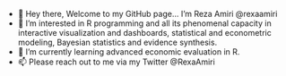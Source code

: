 - 👋 Hey there, Welcome to my GitHub page... I’m Reza Amiri  @rexaamiri
- 👀 I’m interested in R programming and all its phenomenal capacity in interactive visualization and dashboards, statistical and econometric modeling, Bayesian statistics and evidence synthesis.
- 🌱 I’m currently learning advanced economic evaluation in R.
- 📫 Please reach out to me via my Twitter @RexaAmiri

<!---
rexaamiri/rexaamiri is a ✨ special ✨ repository because its `README.md` (this file) appears on your GitHub profile.
You can click the Preview link to take a look at your changes.
--->

